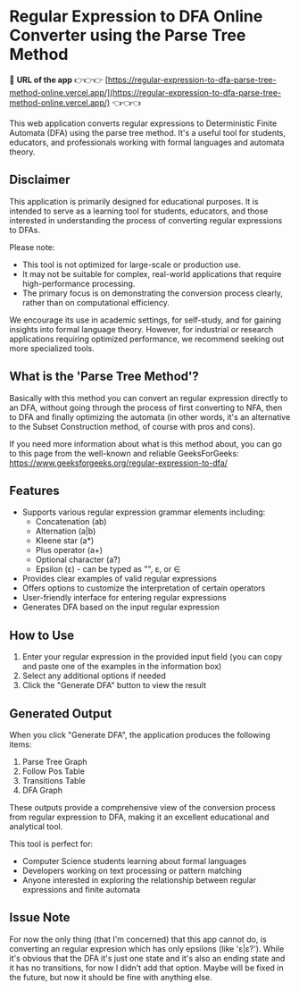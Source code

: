 # Regular Expression to DFA Online Converter using the Parse Tree Method

🔗 **URL of the app** 👉👉👉 [https://regular-expression-to-dfa-parse-tree-method-online.vercel.app/](https://regular-expression-to-dfa-parse-tree-method-online.vercel.app/) 👈👈👈

This web application converts regular expressions to Deterministic Finite Automata (DFA) using the parse tree method. It's a useful tool for students, educators, and professionals working with formal languages and automata theory.

## Disclaimer

This application is primarily designed for educational purposes. It is intended to serve as a learning tool for students, educators, and those interested in understanding the process of converting regular expressions to DFAs.

Please note:
- This tool is not optimized for large-scale or production use.
- It may not be suitable for complex, real-world applications that require high-performance processing.
- The primary focus is on demonstrating the conversion process clearly, rather than on computational efficiency.

We encourage its use in academic settings, for self-study, and for gaining insights into formal language theory. However, for industrial or research applications requiring optimized performance, we recommend seeking out more specialized tools.

## What is the 'Parse Tree Method'?
Basically with this method you can convert an regular expression directly to an DFA, without going through the process of first converting to NFA, then to DFA and finally optimizing the automata (in other words, it's an alternative to the Subset Construction method, of course with pros and cons).

If you need more information about what is this method about, you can go to this page from the well-known and reliable GeeksForGeeks: https://www.geeksforgeeks.org/regular-expression-to-dfa/

## Features

- Supports various regular expression grammar elements including:
  - Concatenation (ab)
  - Alternation (a|b)
  - Kleene star (a*)
  - Plus operator (a+)
  - Optional character (a?)
  - Epsilon (ε) - can be typed as "", ε, or ∈
- Provides clear examples of valid regular expressions
- Offers options to customize the interpretation of certain operators
- User-friendly interface for entering regular expressions
- Generates DFA based on the input regular expression

## How to Use

1. Enter your regular expression in the provided input field (you can copy and paste one of the examples in the information box)
2. Select any additional options if needed
3. Click the "Generate DFA" button to view the result

## Generated Output

When you click "Generate DFA", the application produces the following items:

1. Parse Tree Graph
2. Follow Pos Table
3. Transitions Table
4. DFA Graph

These outputs provide a comprehensive view of the conversion process from regular expression to DFA, making it an excellent educational and analytical tool.


This tool is perfect for:
- Computer Science students learning about formal languages
- Developers working on text processing or pattern matching
- Anyone interested in exploring the relationship between regular expressions and finite automata

## Issue Note
For now the only thing (that I'm concerned) that this app cannot do, is converting an regular expresion which has only epsilons (like 'ε|ε?'). While it's obvious that the DFA it's just one state and it's also an ending state and it has no transitions, for now I didn't add that option. Maybe will be fixed in the future, but now it should be fine with anything else.